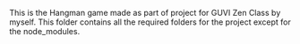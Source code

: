 This is the Hangman game made as part of project for GUVI Zen Class by myself. This folder contains all the required folders for the project except for the node_modules.

